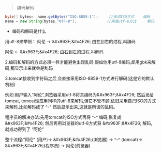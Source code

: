 > 编码解码

```java
byte[] bytes=  name.getBytes("ISO-8859-1");     //采用ISO方式    编码
name = new String(bytes,"UTF-8");              //采用utf-8方式     解码
```

*  编码和解码是什么

用utf-8来举例： 阿伦 → &\#x963F;&\#x4F26; 由左到右的过程,叫编码

阿伦 ← &\#x963F;&\#x4F26; 由右到左的过程,叫解码 

2.编码和解码的方式必须一样才能避免出现乱码.假如你用utf-8编码,却用gbk来解码,那显示出来就会是乱码

3.tomcat接收到字符码之后,会直接采用ISO-8859-1方式进行解码\(这是它的默认机制\)

例如:用户输入“阿伦”,浏览器采用utf-8将其编码为&\#x963F;&\#x4F26; 然后发给tomcat, tomcat理应用同样的utf-8来解码,但它不管不顾,依旧采用自己ISO的方式来解码,比如解码成了 ^-^ 然后显示出来,这就是所谓的乱码。 

程序员的解决办法:先用tomcat的ISO方式再将 ^-^ 编码,恢复成 &\#x963F;&\#x4F26; 然后再用浏览器的utf-8方式将 &\#x963F;&\#x4F26; 解码, 就成功得到了 “阿伦” 

整个流程:“阿伦” \(用户\)→ &\#x963F;&\#x4F26;\(浏览器\) → ^-^ \(tomcat\)→ &\#x963F;&\#x4F26;\(程序员\) → 阿伦\(浏览器\)

